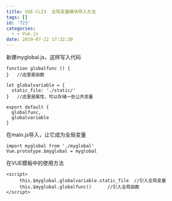 ```yaml
---
title: VUE-CLI3  全局变量模块导入方法
tags: []
id: '723'
categories:
  - - Vue.js
date: 2019-07-22 17:32:20
---
```


新建myglobal.js，这样写入代码

```
function globalfunc () {
}   //这里是函数

let globalvariable = {
  static_file: './static/'
}   //这里是属性，可以存储一些公共变量

export default {
  globalfunc,
  globalvariable
}
```

在main.js导入，让它成为全局变量

```
import myglobal from './myglobal'
Vue.prototype.$myglobal = myglobal
```

在VUE模板中的使用方法

```
<script>
     this.$myglobal.globalvariable.static_file  //引入全局变量
     this.$myglobal.globalfunc()      //引入全局函数
</script>
```